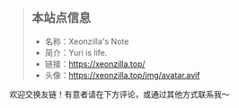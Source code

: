 >## 本站点信息
>- 名称：Xeonzilla's Note
>- 简介：Yuri is life.
>- 链接：https://xeonzilla.top/
>- 头像：https://xeonzilla.top/img/avatar.avif

欢迎交换友链！有意者请在下方评论，或通过其他方式联系我～